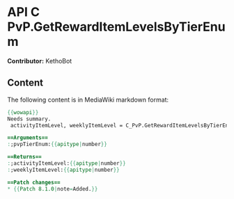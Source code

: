# API C PvP.GetRewardItemLevelsByTierEnum

**Contributor:** KethoBot

## Content

The following content is in MediaWiki markdown format:

```mediawiki
{{wowapi}}
Needs summary.
 activityItemLevel, weeklyItemLevel = C_PvP.GetRewardItemLevelsByTierEnum(pvpTierEnum)

==Arguments==
:;pvpTierEnum:{{apitype|number}}

==Returns==
:;activityItemLevel:{{apitype|number}}
:;weeklyItemLevel:{{apitype|number}}

==Patch changes==
* {{Patch 8.1.0|note=Added.}}
```